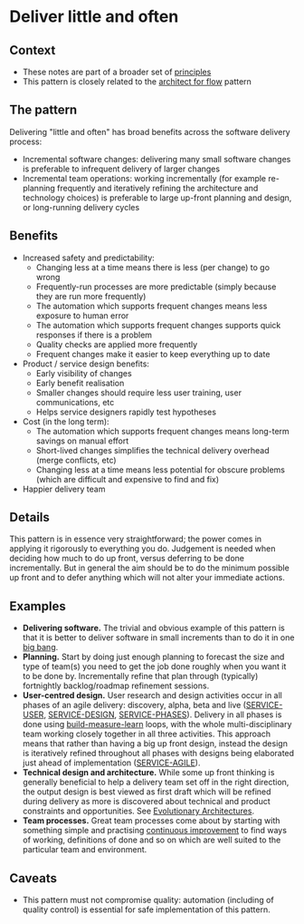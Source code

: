 # Deliver little and often

## Context

* These notes are part of a broader set of [principles](../principles.md)
* This pattern is closely related to the [architect for flow](architect-for-flow.md) pattern

## The pattern

Delivering "little and often" has broad benefits across the software delivery process:
* Incremental software changes: delivering many small software changes is preferable to infrequent delivery of larger changes
* Incremental team operations: working incrementally (for example re-planning frequently and iteratively refining the architecture and technology choices) is preferable to large up-front planning and design, or long-running delivery cycles

## Benefits

* Increased safety and predictability:
    * Changing less at a time means there is less (per change) to go wrong
    * Frequently-run processes are more predictable (simply because they are run more frequently)
    * The automation which supports frequent changes means less exposure to human error
    * The automation which supports frequent changes supports quick responses if there is a problem
    * Quality checks are applied more frequently
    * Frequent changes make it easier to keep everything up to date
* Product / service design benefits:
    * Early visibility of changes
    * Early benefit realisation
    * Smaller changes should require less user training, user communications, etc
    * Helps service designers rapidly test hypotheses
* Cost (in the long term):
    * The automation which supports frequent changes means long-term savings on manual effort
    * Short-lived changes simplifies the technical delivery overhead (merge conflicts, etc)
    * Changing less at a time means less potential for obscure problems (which are difficult and expensive to find and fix)
* Happier delivery team

## Details

This pattern is in essence very straightforward; the power comes in applying it rigorously to everything you do. Judgement is needed when deciding how much to do up front, versus deferring to be done incrementally. But in general the aim should be to do the minimum possible up front and to defer anything which will not alter your immediate actions.

## Examples

* **Delivering software.** The trivial and obvious example of this pattern is that it is better to deliver software in small increments than to do it in one [big bang](https://hackernoon.com/why-your-big-bang-multi-year-project-will-fail-988e45c830af).
* **Planning.** Start by doing just enough planning to forecast the size and type of team(s) you need to get the job done roughly when you want it to be done by. Incrementally refine that plan through (typically) fortnightly backlog/roadmap refinement sessions.
* **User-centred design.** User research and design activities occur in all phases of an agile delivery: discovery, alpha, beta and live ([SERVICE-USER](https://www.gov.uk/service-manual/user-research),  [SERVICE-DESIGN](https://www.gov.uk/service-manual/design), [SERVICE-PHASES](https://www.gov.uk/service-manual/agile-delivery)). Delivery in all phases is done using [build-measure-learn](http://theleanstartup.com/principles#:~:text=A%20core%20component%20of%20Lean,feedback%20loop.) loops, with the whole multi-disciplinary team working closely together in all three activities. This approach means that rather than having a big up front design, instead the design is iteratively refined throughout all phases with designs being elaborated just ahead of implementation ([SERVICE-AGILE](https://www.gov.uk/service-manual/agile-delivery/agile-government-services-introduction#the-differences-between-traditional-and-agile-methods)).
* **Technical design and architecture.** While some up front thinking is generally beneficial to help a delivery team set off in the right direction, the output design is best viewed as first draft which will be refined during delivery as more is discovered about technical and product constraints and opportunities. See [Evolutionary Architectures](https://evolutionaryarchitecture.com/precis.html).
* **Team processes.** Great team processes come about by starting with something simple and practising [continuous improvement](https://kanbanize.com/lean-management/improvement/what-is-continuous-improvement) to find ways of working, definitions of done and so on which are well suited to the particular team and environment.

## Caveats

* This pattern must not compromise quality: automation (including of quality control) is essential for safe implementation of this pattern.
